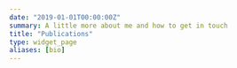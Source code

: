 ```yaml
---
date: "2019-01-01T00:00:00Z"
summary: A little more about me and how to get in touch
title: "Publications"
type: widget_page
aliases: [bio]
---
```

